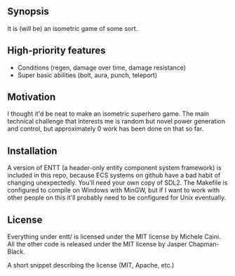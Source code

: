 ## Synopsis

It is (will be) an isometric game of some sort.

## High-priority features
- Conditions (regen, damage over time, damage resistance)
- Super basic abilities (bolt, aura, punch, teleport)

## Motivation

I thought it'd be neat to make an isometric superhero game. The main technical challenge that interests me is random but novel power generation and control, but approximately 0 work has been done on that so far.

## Installation

A version of ENTT (a header-only entity component system framework) is included in this repo, because ECS systems on github have a bad habit of changing unexpectedly. You'll need your own copy of SDL2. The Makefile is configured to compile on Windows with MinGW, but if I want to work with other people on this it'll probably need to be configured for Unix eventually.

## License

Everything under entt/ is licensed under the MIT license by Michele Caini.
All the other code is released under the MIT license by Jasper Chapman-Black.

A short snippet describing the license (MIT, Apache, etc.)